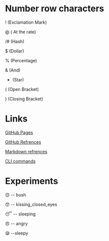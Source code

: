   # Number row characters

! (Exclamation Mark)

@ ( At the rate)

/# (Hash)

$ (Dollar)

% (Percentage)

& (And)

* (Star)
  
( (Open Bracket)

) (Closing Bracket)


  # Links
  [GitHub Pages](https://pages.github.com/)
  
  [GitHub Refrences](https://docs.github.com/)
  
  [Markdown refrences](https://markdownguide.org/)

  [CLI commands](docs/cli.md)
  

  # Experiments
  
  😊 -- bush
  
  😙 -- kissing_closed_eyes
  
  😴 -- sleeping
  
  😠 -- angry
  
  😪 --sleepy
